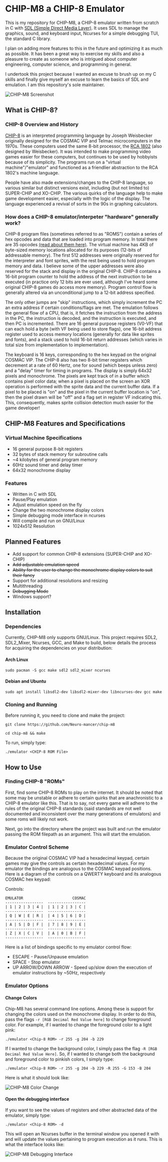 # CHIP-M8 a CHIP-8 Emulator

This is my repository for CHIP-M8, a CHIP-8 emulator written from scratch in C
with [SDL (Simple Direct Media Layer)](https://www.libsdl.org/). It uses SDL to
manage the graphics, sound, and keyboard input, Ncurses for a simple debugging
TUI, the standard C library. 

I plan on adding more features to this in the
future and optimizing it as much as possible. It has been a great way to
exercise my skills and also a pleasure to create as someone who is intrigued
about computer engineering, computer science, and programming in general.

I undertook this project because I wanted an excuse to brush up on my C skills and
finally give myself an excuse to learn the basics of SDL and emulation. I am
this repository's sole maintainer.


![CHIP-M8 Screenshot](https://github.com/Neuro-mancer/chip-m8/blob/main/docs/emulator.png?raw=true "CHIP-M8")


## What is CHIP-8?


### CHIP-8 Overview and History

[CHIP-8](https://en.wikipedia.org/wiki/CHIP-8) is an interpreted programming
language by Joseph Weisbecker originally designed for the COSMAC VIP and Telmac
microcomputers in the 1970s. These computers used the same 8-bit processor, the
[RCA 1802](https://en.wikipedia.org/wiki/RCA_1802) (also designed by
Weisbecker). It was intended to make programming video games easier for these
computers, but continues to be used by hobbyists because of its simplicity. The
programs run on a "virtual machine"/"emulator" and functioned as a friendlier
abstraction to the RCA 1802's machine language. 

People have also made
extensions/changes to the CHIP-8 language, so various similar but distinct
versions exist, including (but not limited to) SUPER-CHIP and XO-CHIP. The
various quirks of the language help to make game development easier, especially
with the logic of the display. The language experienced a revival of sorts in
the 90s in graphing calculators.

### How does a CHIP-8 emulator/interpeter "hardware" generally work?

CHIP-8 program files (sometimes referred to as "ROMS") contain a series of hex
opcodes and data that are loaded into program memory. In total there are 35
opcodes [(read about them
here)](https://en.wikipedia.org/wiki/CHIP-8#Opcode_table). The virtual machine
has 4KB of byte-sized memory locations allocated for its purposes (12-bits of
addressable memory). The first 512 addresses were originally reserved for the
interpreter and font sprites, with the rest being used to hold program memory
and data. I believe some of the upper addresses were also reserved for the stack
and display in the original CHIP-8. CHIP-8 contains a 16-bit program counter to
hold the address of the next instruction to be executed (in practice only 12
bits are ever used, although I've heard some original CHIP-8 games do access
more memory). Program control flow is generally altered via an unconditional
jump to a 12-bit address specified. 

The only other jumps are "skip"
instructions, which simply increment the PC an extra address if certain
conditions/flags are met. The emulation follows the general flow of a CPU, that
is, it fetches the instruction from the address in the PC, the instruction is
decoded, and the instruction is executed, and then PC is incremented. There are
16 general purpose registers (V0-VF) that can each hold a byte (with VF being
used to store flags), one 16-bit address register used to access memory
locations (generally for data like sprites and fonts), and a stack used to hold
16-bit return addresses (which varies in total size from implementation to
implementation). 

The keyboard is 16 keys, corresponding to the hex keypad on the
original COSMAC VIP. The CHIP-8 also has two 8-bit timer registers which
decrement at a rate of 60 Hertz, one for sound (which beeps unless zero) and a
"delay" timer for timing in programs. The display is simply 64x32 pixels and
monochrome. The pixels are kept track of in a buffer which contains pixel color
data; when a pixel is placed on the screen an XOR operation is performed with
the sprite data and the current buffer data. If a pixel to be placed is "on" and
the pixel in the current buffer location is "on", then the pixel drawn will be
"off" and a flag set in register VF indicating this. This, consequently, makes
sprite collision detection much easier for the game developer!


## CHIP-M8 Features and Specifications


### Virtual Machine Specifications

- 16 general purpose 8-bit registers
- 32 bytes of stack memory for subroutine calls
- ~4 kilobytes of general program memory
- 60Hz sound timer and delay timer
- 64x32 monochrome display

### Features

- Written in C with SDL
- Pause/Play emulation
- Adjust emulation speed on the fly
- Change the two monochrome display colors
- Simple debugging mode interface in ncurses
- Will compile and run on GNU/Linux
- 1024x512 Resolution


## Planned Features


- Add support for common CHIP-8 extensions (SUPER-CHIP and XO-CHIP)
- ~~Add adjustable emulation speed~~
- ~~Ability for the user to change the monochrome display colors to suit their
  fancy~~
- Support for additional resolutions and resizing
- Multithreading
- ~~Debugging Mode~~
- Windows support?


## Installation


### Dependencies

Currently, CHIP-M8 only supports GNU/Linux. This project
requires SDL2, SDL2_Mixer, Ncurses, GCC, and Make to build, below details the 
process for acquiring the dependencies on your distribution:

#### Arch Linux 

`sudo pacman -S gcc make sdl2 sdl2_mixer ncurses`

#### Debian and Ubuntu 

`sudo apt install libsdl2-dev libsdl2-mixer-dev libncurses-dev gcc make`

### Cloning and Running

Before running it, you need to clone and make the project: 

`git clone https://github.com/Neuro-mancer/chip-m8`

`cd chip-m8 && make`

To run, simply type: 

`./emulator <CHIP-8 ROM File>`


## How to Use


### Finding CHIP-8 "ROMs"

First, find some CHIP-8 ROMs to play on the internet. It should be
noted that some may be unstable or adhere to certain quirks that are anachronistic
to a CHIP-8 emulator like this. That is to say, not every game will adhere
to the rules of the original CHIP-8 standards (said standards are not well
documented and inconsistent over the many generations of emulators) and some
roms will likely not work. 

Next, go into the directory where the project was built and run the emulator
passing the ROM filepath as an argument. This will start the emulation.

### Emulator Control Scheme

Because the original COSMAC VIP had a hexadecimal keypad, certain games may
give the controls as certain hexadecimal values. For my emulator the bindings
are analogous to the COSMAC keypad positions. Here is a diagram of the controls
on a QWERTY keyboard and its analogous COSMAC hex keypad:

Controls:
```
EMULATOR                      COSMAC
-----------------  -----------------
| 1 | 2 | 3 | 4 |  | 1 | 2 | 3 | C |
-----------------  -----------------
| Q | W | E | R |  | 4 | 5 | 6 | D |
-----------------  -----------------
| A | S | D | F |  | 7 | 8 | 9 | E |
-----------------  -----------------
| Z | X | C | V |  | A | 0 | B | F |
-----------------  -----------------
```

Here is a list of bindings specific to my emulator control flow:

- ESCAPE - Pause/Unpause emulation
- SPACE - Stop emulator
- UP ARROW/DOWN ARROW - Speed up/slow down the execution of emulator instructions 
  by ~50Hz, respectively

### Emulator Options

#### Change Colors

Chip-M8 has several command line options. Among these is support for 
changing the colors used on the monochrome display. In order to do this,
pass the flags `-r [RGB Decimal Red Value here]` to change foreground color.
For example, if I wanted to change the foreground color to a light pink:

`./emulator <Chip-8 ROM> -r 255 -g 204 -b 229`

If I wanted to change the background color, I simply pass the flag
`-R [RGB Decimal Red Value Here]`. So, if I wanted to change both
the background and foreground color to pinkish colors, I simply type:

`./emulator <Chip-8 ROM> -r 255 -g 204 -b 229 -R 255 -G 153 -B 204`

Here is what it should look like:

![CHIP-M8 Color Change](https://github.com/Neuro-mancer/chip-m8/blob/main/docs/emulatorcolor.png?raw=true "CHIP-M8 Color")

#### Open the debugging interface

If you want to see the values of registers and other abstracted data of the
emulator, simply type:

`./emulator <Chip-8 ROM> -d`

This will open an Ncurses buffer in the terminal window you opened it with
and will update the values pertaining to program execution as it runs. This is
what the interface looks like:

![CHIP-M8 Debugging Interface](https://github.com/Neuro-mancer/chip-m8/blob/main/docs/debug.png?raw=true "CHIP-M8 Debugging Interface")
